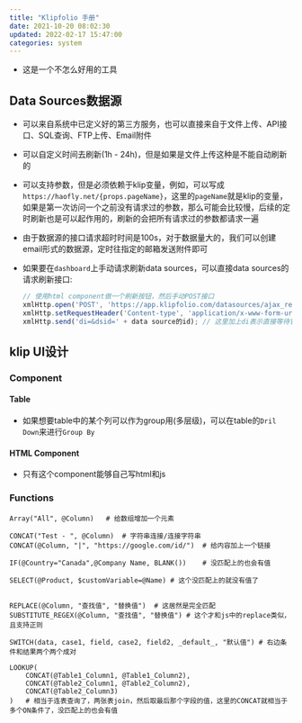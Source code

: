 ```yaml
---
title: "Klipfolio 手册"
date: 2021-10-20 08:02:30
updated: 2022-02-17 15:47:00
categories: system
---
```

- 这是一个不怎么好用的工具

## Data Sources数据源

- 可以来自系统中已定义好的第三方服务，也可以直接来自于文件上传、API接口、SQL查询、FTP上传、Email附件

- 可以自定义时间去刷新(1h - 24h)，但是如果是文件上传这种是不能自动刷新的

- 可以支持参数，但是必须依赖于klip变量，例如，可以写成`https://haofly.net/{props.pageName}`，这里的`pageName`就是klip的变量，如果是第一次访问一个之前没有请求过的参数，那么可能会比较慢，后续的定时刷新也是可以起作用的，刷新的会把所有请求过的参数都请求一遍

- 由于数据源的接口请求超时时间是100s，对于数据量大的，我们可以创建email形式的数据源，定时往指定的邮箱发送附件即可

- 如果要在`dashboard`上手动请求刷新data sources，可以直接data sources的请求刷新接口:

  ```javascript
  // 使用html component做一个刷新按钮，然后手动POST接口
  xmlHttp.open('POST', 'https://app.klipfolio.com/datasources/ajax_refresh_datasource', true);
  xmlHttp.setRequestHeader('Content-type', 'application/x-www-form-urlencoded');
  xmlHttp.send('di=&dsid=' + data source的id); // 这里加上di表示直接等待它完成，如果不加则是把它放入了刷新队列里面去
  ```

<!--more-->

## klip UI设计

### Component

#### Table

- 如果想要table中的某个列可以作为group用(多层级)，可以在table的`Dril Down`来进行`Group By`

#### HTML Component

- 只有这个component能够自己写html和js

### Functions

```shell
Array("All", @Column)	# 给数组增加一个元素

CONCAT("Test - ", @Column)	# 字符串连接/连接字符串
CONCAT(@Column, "|", "https://google.com/id/")	# 给内容加上一个链接

IF(@Country="Canada",@Company Name, BLANK())	# 没匹配上的也会有值

SELECT(@Product, $customVariable=@Name)	# 这个没匹配上的就没有值了


REPLACE(@Column, "查找值", "替换值")	# 这居然是完全匹配
SUBSTITUTE_REGEX(@Column, "查找值", "替换值")	# 这个才和js中的replace类似，且支持正则

SWITCH(data, case1, field, case2, field2, _default_, "默认值")	# 右边条件和结果两个两个成对

LOOKUP(
	CONCAT(@Table1_Column1, @Table1_Column2),
	CONCAT(@Table2_Column1, @Table2_Column2),
	CONCAT(@Table2_Column3)
)	# 相当于连表查询了，两张表join，然后取最后那个字段的值，这里的CONCAT就相当于多个ON条件了，没匹配上的也会有值
```
